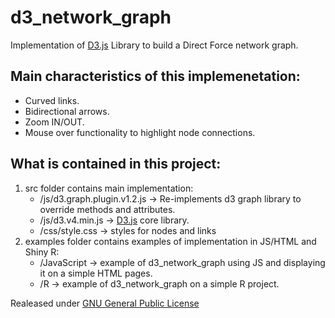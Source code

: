 # d3_network_graph
Implementation of [D3.js](https://d3js.org/) Library to build a Direct Force network graph.

Main characteristics of this implemenetation:
------------------

*  Curved links.
*  Bidirectional arrows.
*  Zoom IN/OUT.
*  Mouse over functionality to highlight node connections.

What is contained in this project:
------------------

1. src folder contains main implementation:
   *  /js/d3.graph.plugin.v1.2.js -> Re-implements d3 graph library to override methods and attributes.
   *  /js/d3.v4.min.js -> [D3.js](https://d3js.org/) core library.
   *  /css/style.css -> styles for nodes and links
2. examples folder contains examples of implementation in JS/HTML and Shiny R:
   *  /JavaScript -> example of d3_network_graph using JS and displaying it on a simple HTML pages.
   *  /R -> example of d3_network_graph on a simple R project.


Realeased under <a href="https://opensource.org/licenses/GPL-3.0">GNU General Public License
